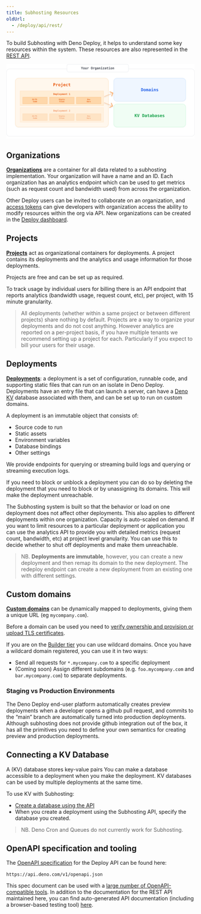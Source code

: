 ```yaml
---
title: Subhosting Resources
oldUrl:
  - /deploy/api/rest/
---
```


To build Subhosting with Deno Deploy, it helps to understand some key resources
within the system. These resources are also represented in the
[REST API](../api/index.md).

![overview of subhosting resources](./images/subhosting-org-structure.svg)

<a id="organizations"></a>

## Organizations

[**Organizations**](https://apidocs.deno.com/#get-/organizations/-organizationId-)
are a container for all data related to a subhosting implementation. Your
organization will have a name and an ID. Each organization has an analytics
endpoint which can be used to get metrics (such as request count and bandwidth
used) from across the organization.

Other Deploy users can be invited to collaborate on an organization, and
[access tokens](https://dash.deno.com/account#access-tokens) can give developers
with organization access the ability to modify resources within the org via API.
New organizations can be created in the
[Deploy dashboard](https://dash.deno.com/orgs/new).

<a id="projects"></a>

## Projects

[**Projects**](https://apidocs.deno.com/#get-/organizations/-organizationId-/projects)
act as organizational containers for deployments. A project contains its
deployments and the analytics and usage information for those deployments.

Projects are free and can be set up as required.

To track usage by individual users for billing there is an API endpoint that
reports analytics (bandwidth usage, request count, etc), per project, with 15
minute granularity.

> All deployments (whether within a same project or between different projects)
> share nothing by default. Projects are a way to organize your deployments and
> do not cost anything. However analytics are reported on a per-project basis,
> if you have multiple tenants we recommend setting up a project for each.
> Particularly if you expect to bill your users for their usage.

<a id="deployments"></a>

## Deployments

[**Deployments**](https://apidocs.deno.com/#get-/projects/-projectId-/deployments):
a deployment is a set of configuration, runnable code, and supporting static
files that can run on an isolate in Deno Deploy. Deployments have an entry file
that can launch a server, can have a [Deno KV](/deploy/kv/manual) database
associated with them, and can be set up to run on custom domains.

A deployment is an immutable object that consists of:

- Source code to run
- Static assets
- Environment variables
- Database bindings
- Other settings

We provide endpoints for querying or streaming build logs and querying or
streaming execution logs.

If you need to block or unblock a deployment you can do so by deleting the
deployment that you need to block or by unassigning its domains. This will make
the deployment unreachable.

The Subhosting system is built so that the behavior or load on one deployment
does not affect other deployments. This also applies to different deployments
within one organization. Capacity is auto-scaled on demand. If you want to limit
resources to a particular deployment or application you can use the analytics
API to provide you with detailed metrics (request count, bandwidth, etc) at
project level granularity. You can use this to decide whether to shut off
deployments and make them unreachable.

> NB. **Deployments are immutable**, however, you can create a new deployment
> and then remap its domain to the new deployment. The redeploy endpoint can
> create a new deployment from an existing one with different settings.

<a id="domains"></a>

## Custom domains

[**Custom domains**](https://apidocs.deno.com/#get-/organizations/-organizationId-/domains)
can be dynamically mapped to deployments, giving them a unique URL (eg
`mycompany.com`).

Before a domain can be used you need to
[verify ownership and provision
or upload TLS certificates](https://github.com/denoland/deploy-api/blob/main/samples.ipynb).

If you are on the [Builder tier](https://deno.com/deploy/pricing?subhosting) you
can use wildcard domains. Once you have a wildcard domain registered, you can
use it in two ways:

- Send all requests for `*.mycompany.com` to a specific deployment
- (Coming soon) Assign different subdomains (e.g. `foo.mycompany.com` and
  `bar.mycompany.com`) to separate deployments.

### Staging vs Production Environments

The Deno Deploy end-user platform automatically creates preview deployments when
a developer opens a github pull request, and commits to the “main” branch are
automatically turned into production deployments. Although subhosting does not
provide github integration out of the box, it has all the primitives you need to
define your own semantics for creating preview and production deployments.

<a id="database"></a>

## Connecting a KV Database

A (KV) database stores key-value pairs You can make a database accessible to a
deployment when you make the deployment. KV databases can be used by multiple
deployments at the same time.

To use KV with Subhosting:

- [Create a database using the API](https://docs.deno.com/deploy/kv/manual)
- When you create a deployment using the Subhosting API, specify the database
  you created.

> NB. Deno Cron and Queues do not currently work for Subhosting.

## OpenAPI specification and tooling

The [OpenAPI specification](https://www.openapis.org/) for the Deploy API can be
found here:

```console
https://api.deno.com/v1/openapi.json
```

This spec document can be used with a
[large number of OpenAPI-compatible tools](https://openapi.tools/). In addition
to the documentation for the REST API maintained here, you can find
auto-generated API documentation (including a browser-based testing tool)
[here](https://apidocs.deno.com/).
